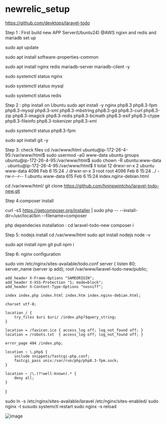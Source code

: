 # newrelic_setup
https://github.com/devktops/laravel-todo

Step 1 : First build new APP Server(Ubuntu24) @AWS
ngixn and redis and mariadb set up 

sudo apt update

sudo apt install software-properties-common

sudo apt install nginx redis mariadb-server mariadb-client -y

sudo systemctl status nginx 

sudo systemctl status mysql

sudo systemctl status redis

Step 2 : php install on Ubuntu
sudo apt install -y nginx php8.3 php8.3-fpm php8.3-mysql php8.3-xml php8.3-mbstring php8.3-gd php8.3-curl php8.3-zip php8.3-imagick php8.3-redis php8.3-bcmath php8.3-exif php8.3-ctype php8.3-fileinfo php8.3-tokenizer php8.3-xml

sudo systemctl status php8.3-fpm

sudo apt install git -y

Step 3: check  files
cd /var/www/html
ubuntu@ip-172-26-4-95:/var/www/html$ sudo usermod -aG www-data ubuntu
groups
ubuntu@ip-172-26-4-95:/var/www/html$ sudo chown -R ubuntu:www-data .
ubuntu@ip-172-26-4-95:/var/www/html$ ll
total 12
drwxr-xr-x 2 ubuntu www-data 4096 Feb  6 15:24 ./
drwxr-xr-x 3 root   root     4096 Feb  6 15:24 ../
-rw-r--r-- 1 ubuntu www-data  615 Feb  6 15:24 index.nginx-debian.html

cd /var/www/html/
git clone https://github.com/hninpwintcho/laravel-todo-new.git

Step 4:composer install

curl -sS https://getcomposer.org/installer | sudo php -- --install-dir=/usr/local/bin --filename=composer

php dependecies installation :
cd laravel-todo-new
composer i

Step 5: nodejs install
cd /var/www/html
sudo apt install nodejs 
node -v

sudo apt install npm
git pull
npm i

Step 6: nginx configuration 

sudo vim /etc/nginx/sites-available/todo.conf
server {
    listen 80;
    server_name (server ip add);
    root /var/www/laravel-todo-new/public;

    add_header X-Frame-Options "SAMEORIGIN";
    add_header X-XSS-Protection "1; mode=block";
    add_header X-Content-Type-Options "nosniff";

    index index.php index.html index.htm index.nginx-debian.html;

    charset utf-8;

    location / {
        try_files $uri $uri/ /index.php?$query_string;
    }

    location = /favicon.ico { access_log off; log_not_found off; }
    location = /robots.txt  { access_log off; log_not_found off; }

    error_page 404 /index.php;

    location ~ \.php$ {
        include snippets/fastcgi-php.conf;
        fastcgi_pass unix:/var/run/php/php8.3-fpm.sock;
    }

    location ~ /\.(?!well-known).* {
        deny all;
    }
}

sudo ln -s /etc/nginx/sites-available/laravel /etc/nginx/sites-enabled/
sudo nginx -t
susudo systemctl restart 
sudo nginx -s reload

![image](https://github.com/user-attachments/assets/715e1c62-64f9-437d-8639-8f91400f13b7)





